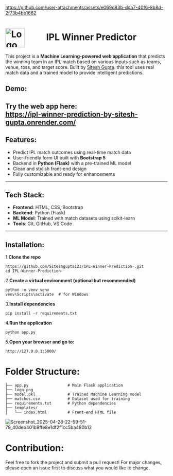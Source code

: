 

https://github.com/user-attachments/assets/e069d83b-dda7-40f6-8b8d-2f73b4bb1662

<h1>
  <img src="https://www.pngall.com/wp-content/uploads/2017/04/Indian-Premier-League-Logo-2017.png" alt="Logo" style="height: 60px; vertical-align: middle; margin-right: 60px;">
  IPL Winner Predictor
</h1>

This project is a **Machine Learning-powered web application** that predicts the winning team in an IPL match based on various inputs such as teams, venue, toss, and target score. 
Built by [Sitesh Gupta](https://github.com/Siteshgupta123).
this tool uses real match data and a trained model to provide intelligent predictions.
## Demo:
Try the web app here:  
https://ipl-winner-prediction-by-sitesh-gupta.onrender.com/
---
## Features:
- Predict IPL match outcomes using real-time match data
- User-friendly form UI built with **Bootstrap 5**
- Backend in **Python (Flask)** with a pre-trained ML model
- Clean and stylish front-end design
- Fully customizable and ready for enhancements
---
## Tech Stack:
- **Frontend**: HTML, CSS, Bootstrap
- **Backend**: Python (Flask)
- **ML Model**: Trained with match datasets using scikit-learn
- **Tools**: Git, GitHub, VS Code
---
## Installation:
1.**Clone the repo**
```git clone
https://github.com/Siteshgupta123/IPL-Winner-Prediction-.git
cd IPL-Winner-Prediction-
```
2.**Create a virtual environment (optional but recommended)**
```
python -m venv venv
venv\Scripts\activate  # for Windows
```
3.**Install dependencies**
```
pip install -r requirements.txt
```
4.**Run the application**
```
python app.py
```
5.**Open your browser and go to:**
```
http://127.0.0.1:5000/
```
 
# Folder Structure:
```
├── app.py                 # Main Flask application
├── logo.png
├── model.pkl              # Trained Machine Learning model
├── matches.csv            # Dataset used for training
├── requirements.txt       # Python dependencies
├── templates/
│   └── index.html         # Front-end HTML file
```
![Screenshot_2025-04-28-22-59-51-79_40deb401b9ffe8e1df2f1cc5ba480b12](https://github.com/user-attachments/assets/2c4e8f0c-0d16-49b1-ad9f-781b7ba89ba2)

# Contribution:
Feel free to fork the project and submit a pull request!
For major changes, please open an issue first to discuss what you would like to change.
